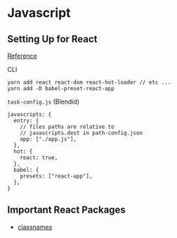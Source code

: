 # Javascript

## Setting Up for React

[Reference](https://github.com/maoueh/blendid-react-example)

CLI

```
yarn add react react-dom react-hot-loader // etc ...
yarn add -D babel-preset-react-app
```

`task-config.js` (Blendid)

```
javascripts: {
  entry: {
    // files paths are relative to
    // javascripts.dest in path-config.json
    app: ["./app.js"],
  },
  hot: {
    react: true,
  },
  babel: {
    presets: ["react-app"],
  },
}
```

## Important React Packages

- [classnames](https://github.com/JedWatson/classnames)
